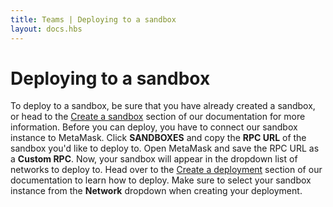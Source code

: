 ```yaml
---
title: Teams | Deploying to a sandbox
layout: docs.hbs
---
```

# Deploying to a sandbox

To deploy to a sandbox, be sure that you have already created a sandbox, or head to the <a href="/docs/teams/sandboxes/create-a-sandbox">Create a sandbox</a> section of our documentation for more information. Before you can deploy, you have to connect our sandbox instance to MetaMask. Click **<span class="inline-menu-item"><i class="far fa-cubes"></i>SANDBOXES</span>** and copy the **RPC URL** of the sandbox you'd like to deploy to. Open MetaMask and save the RPC URL as a **Custom RPC**. Now, your sandbox will appear in the dropdown list of networks to deploy to. Head over to the <a href="/docs/teams/deployments/create-a-deployment">Create a deployment</a> section of our documentation to learn how to deploy. Make sure to select your sandbox instance from the **Network** dropdown when creating your deployment.
